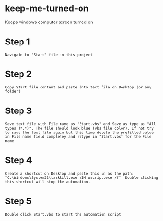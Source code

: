 # keep-me-turned-on
Keeps windows computer screen turned on

# Step 1
`Navigate to "Start" file in this project`

# Step 2
`Copy Start file content and paste into text file on Desktop (or any folder)`

# Step 3
`Save text file with File name as "Start.vbs" and Save as type as "All types (*.*)". The file should look blue (vbs file color). If not try to save the text file again but this time delete the prefilled value in File name field completey and retype in "Start.vbs" for the File name`

# Step 4
`Create a shortcut on Desktop and paste this in as the path: "C:\Windows\System32\taskkill.exe /IM wscript.exe /f". Double clicking this shortcut will stop the automation.`

# Step 5
`Double click Start.vbs to start the automation script`
